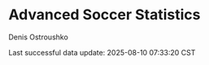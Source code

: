 # Advanced Soccer Statistics
Denis Ostroushko

<!-- gfm -->

Last successful data update: 2025-08-10 07:33:20 CST
